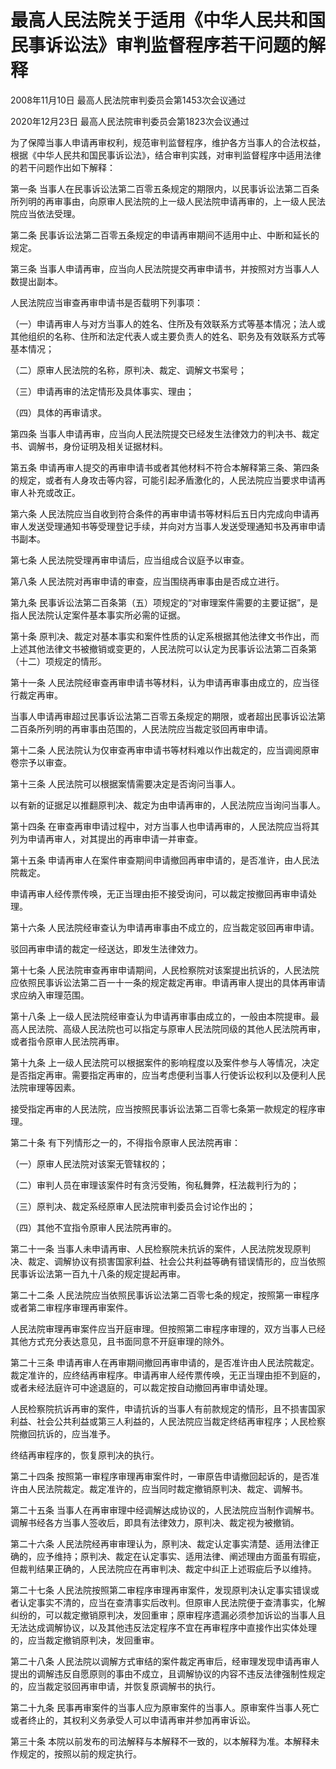 # 最高人民法院关于适用《中华人民共和国民事诉讼法》审判监督程序若干问题的解释

2008年11月10日 最高人民法院审判委员会第1453次会议通过

2020年12月23日 最高人民法院审判委员会第1823次会议通过



为了保障当事人申请再审权利，规范审判监督程序，维护各方当事人的合法权益，根据《中华人民共和国民事诉讼法》，结合审判实践，对审判监督程序中适用法律的若干问题作出如下解释：

第一条 当事人在民事诉讼法第二百零五条规定的期限内，以民事诉讼法第二百条所列明的再审事由，向原审人民法院的上一级人民法院申请再审的，上一级人民法院应当依法受理。

第二条 民事诉讼法第二百零五条规定的申请再审期间不适用中止、中断和延长的规定。

第三条 当事人申请再审，应当向人民法院提交再审申请书，并按照对方当事人人数提出副本。

人民法院应当审查再审申请书是否载明下列事项：

（一）申请再审人与对方当事人的姓名、住所及有效联系方式等基本情况；法人或其他组织的名称、住所和法定代表人或主要负责人的姓名、职务及有效联系方式等基本情况；

（二）原审人民法院的名称，原判决、裁定、调解文书案号；

（三）申请再审的法定情形及具体事实、理由；

（四）具体的再审请求。

第四条 当事人申请再审，应当向人民法院提交已经发生法律效力的判决书、裁定书、调解书，身份证明及相关证据材料。

第五条 申请再审人提交的再审申请书或者其他材料不符合本解释第三条、第四条的规定，或者有人身攻击等内容，可能引起矛盾激化的，人民法院应当要求申请再审人补充或改正。

第六条 人民法院应当自收到符合条件的再审申请书等材料后五日内完成向申请再审人发送受理通知书等受理登记手续，并向对方当事人发送受理通知书及再审申请书副本。

第七条 人民法院受理再审申请后，应当组成合议庭予以审查。

第八条 人民法院对再审申请的审查，应当围绕再审事由是否成立进行。

第九条 民事诉讼法第二百条第（五）项规定的“对审理案件需要的主要证据”，是指人民法院认定案件基本事实所必需的证据。

第十条 原判决、裁定对基本事实和案件性质的认定系根据其他法律文书作出，而上述其他法律文书被撤销或变更的，人民法院可以认定为民事诉讼法第二百条第（十二）项规定的情形。

第十一条 人民法院经审查再审申请书等材料，认为申请再审事由成立的，应当径行裁定再审。

当事人申请再审超过民事诉讼法第二百零五条规定的期限，或者超出民事诉讼法第二百条所列明的再审事由范围的，人民法院应当裁定驳回再审申请。

第十二条 人民法院认为仅审查再审申请书等材料难以作出裁定的，应当调阅原审卷宗予以审查。

第十三条 人民法院可以根据案情需要决定是否询问当事人。

以有新的证据足以推翻原判决、裁定为由申请再审的，人民法院应当询问当事人。

第十四条 在审查再审申请过程中，对方当事人也申请再审的，人民法院应当将其列为申请再审人，对其提出的再审申请一并审查。

第十五条 申请再审人在案件审查期间申请撤回再审申请的，是否准许，由人民法院裁定。

申请再审人经传票传唤，无正当理由拒不接受询问，可以裁定按撤回再审申请处理。

第十六条 人民法院经审查认为申请再审事由不成立的，应当裁定驳回再审申请。

驳回再审申请的裁定一经送达，即发生法律效力。

第十七条 人民法院审查再审申请期间，人民检察院对该案提出抗诉的，人民法院应依照民事诉讼法第二百一十一条的规定裁定再审。申请再审人提出的具体再审请求应纳入审理范围。

第十八条 上一级人民法院经审查认为申请再审事由成立的，一般由本院提审。最高人民法院、高级人民法院也可以指定与原审人民法院同级的其他人民法院再审，或者指令原审人民法院再审。

第十九条 上一级人民法院可以根据案件的影响程度以及案件参与人等情况，决定是否指定再审。需要指定再审的，应当考虑便利当事人行使诉讼权利以及便利人民法院审理等因素。

接受指定再审的人民法院，应当按照民事诉讼法第二百零七条第一款规定的程序审理。

第二十条 有下列情形之一的，不得指令原审人民法院再审：

（一）原审人民法院对该案无管辖权的；

（二）审判人员在审理该案件时有贪污受贿，徇私舞弊，枉法裁判行为的；

（三）原判决、裁定系经原审人民法院审判委员会讨论作出的；

（四）其他不宜指令原审人民法院再审的。

第二十一条 当事人未申请再审、人民检察院未抗诉的案件，人民法院发现原判决、裁定、调解协议有损害国家利益、社会公共利益等确有错误情形的，应当依照民事诉讼法第一百九十八条的规定提起再审。

第二十二条 人民法院应当依照民事诉讼法第二百零七条的规定，按照第一审程序或者第二审程序审理再审案件。

人民法院审理再审案件应当开庭审理。但按照第二审程序审理的，双方当事人已经其他方式充分表达意见，且书面同意不开庭审理的除外。

第二十三条 申请再审人在再审期间撤回再审申请的，是否准许由人民法院裁定。裁定准许的，应终结再审程序。申请再审人经传票传唤，无正当理由拒不到庭的，或者未经法庭许可中途退庭的，可以裁定按自动撤回再审申请处理。

人民检察院抗诉再审的案件，申请抗诉的当事人有前款规定的情形，且不损害国家利益、社会公共利益或第三人利益的，人民法院应当裁定终结再审程序；人民检察院撤回抗诉的，应当准予。

终结再审程序的，恢复原判决的执行。

第二十四条 按照第一审程序审理再审案件时，一审原告申请撤回起诉的，是否准许由人民法院裁定。裁定准许的，应当同时裁定撤销原判决、裁定、调解书。

第二十五条 当事人在再审审理中经调解达成协议的，人民法院应当制作调解书。调解书经各方当事人签收后，即具有法律效力，原判决、裁定视为被撤销。

第二十六条 人民法院经再审审理认为，原判决、裁定认定事实清楚、适用法律正确的，应予维持；原判决、裁定在认定事实、适用法律、阐述理由方面虽有瑕疵，但裁判结果正确的，人民法院应在再审判决、裁定中纠正上述瑕疵后予以维持。

第二十七条 人民法院按照第二审程序审理再审案件，发现原判决认定事实错误或者认定事实不清的，应当在查清事实后改判。但原审人民法院便于查清事实，化解纠纷的，可以裁定撤销原判决，发回重审；原审程序遗漏必须参加诉讼的当事人且无法达成调解协议，以及其他违反法定程序不宜在再审程序中直接作出实体处理的，应当裁定撤销原判决，发回重审。

第二十八条 人民法院以调解方式审结的案件裁定再审后，经审理发现申请再审人提出的调解违反自愿原则的事由不成立，且调解协议的内容不违反法律强制性规定的，应当裁定驳回再审申请，并恢复原调解书的执行。

第二十九条 民事再审案件的当事人应为原审案件的当事人。原审案件当事人死亡或者终止的，其权利义务承受人可以申请再审并参加再审诉讼。

第三十条 本院以前发布的司法解释与本解释不一致的，以本解释为准。本解释未作规定的，按照以前的规定执行。